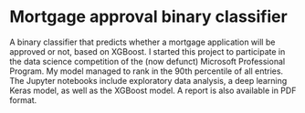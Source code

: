 # Mortgage approval binary classifier
A binary classifier that predicts whether a mortgage application will be approved or not, based on XGBoost. I started this project to participate in the data science competition of the (now defunct) Microsoft Professional Program. My model managed to rank in the 90th percentile of all entries. The Jupyter notebooks include exploratory data analysis, a deep learning Keras model, as well as the XGBoost model. A report is also available in PDF format. 
